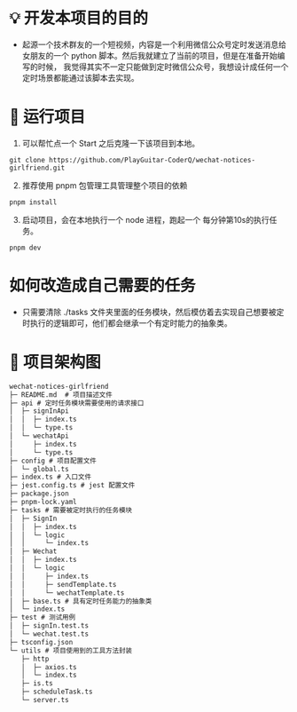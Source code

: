 # 💡 开发本项目的目的

- 起源一个技术群友的一个短视频，内容是一个利用微信公众号定时发送消息给女朋友的一个 python 脚本。然后我就建立了当前的项目，但是在准备开始编写的时候， 我觉得其实不一定只能做到定时微信公众号，我想设计成任何一个定时场景都能通过该脚本去实现。

# 📡 运行项目

1. 可以帮忙点一个 Start 之后克隆一下该项目到本地。
```shell
git clone https://github.com/PlayGuitar-CoderQ/wechat-notices-girlfriend.git
```
2. 推荐使用 pnpm 包管理工具管理整个项目的依赖
```shell
pnpm install
```
3. 启动项目，会在本地执行一个 node 进程，跑起一个 每分钟第10s的执行任务。
```shell
pnpm dev
```

# 如何改造成自己需要的任务

- 只需要清除 ./tasks 文件夹里面的任务模块，然后模仿着去实现自己想要被定时执行的逻辑即可，他们都会继承一个有定时能力的抽象类。

# 🧱 项目架构图

```md
wechat-notices-girlfriend
├─ README.md  # 项目描述文件
├─ api # 定时任务模块需要使用的请求接口
│  ├─ signInApi
│  │  ├─ index.ts
│  │  └─ type.ts
│  └─ wechatApi
│     ├─ index.ts
│     └─ type.ts
├─ config # 项目配置文件
│  └─ global.ts
├─ index.ts # 入口文件
├─ jest.config.ts # jest 配置文件
├─ package.json
├─ pnpm-lock.yaml
├─ tasks # 需要被定时执行的任务模块
│  ├─ SignIn
│  │  ├─ index.ts
│  │  └─ logic
│  │     └─ index.ts
│  ├─ Wechat
│  │  ├─ index.ts
│  │  └─ logic
│  │     ├─ index.ts
│  │     ├─ sendTemplate.ts
│  │     └─ wechatTemplate.ts
│  ├─ base.ts # 具有定时任务能力的抽象类
│  └─ index.ts
├─ test # 测试用例
│  ├─ signIn.test.ts
│  └─ wechat.test.ts
├─ tsconfig.json
└─ utils # 项目使用到的工具方法封装
   ├─ http
   │  ├─ axios.ts
   │  └─ index.ts
   ├─ is.ts
   ├─ scheduleTask.ts
   └─ server.ts

```